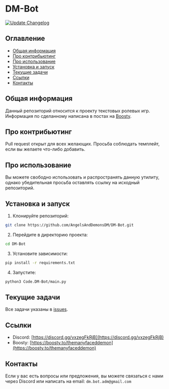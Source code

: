 # DM-Bot

[![Update Changelog](https://github.com/AngelsAndDemonsDM/DM-Bot/actions/workflows/update_changelog.yml/badge.svg)](https://github.com/AngelsAndDemonsDM/DM-Bot/actions/workflows/update_changelog.yml)

## Оглавление
- [Общая информация](#общая-информация)
- [Про контрибьютинг](#про-контрибьютинг)
- [Про использование](#про-использование)
- [Установка и запуск](#установка-и-запуск)
- [Текущие задачи](#текущие-задачи)
- [Ссылки](#ссылки)
- [Контакты](#контакты)

## Общая информация
Данный репозиторий относится к проекту текстовых ролевых игр.<br>
Информация по сделанному написана в постах на [Boosty](https://boosty.to/themanyfaceddemon).

## Про контрибьютинг
Pull request открыт для всех желающих. Просьба соблюдать темплейт, если вы желаете что-либо добавить.

## Про использование
Вы можете свободно использовать и распространять данную утилиту, однако убедительная просьба оставлять ссылку на исходный репозиторий.

## Установка и запуск
1. Клонируйте репозиторий:
```sh
git clone https://github.com/AngelsAndDemonsDM/DM-Bot.git
```

2. Перейдите в директорию проекта:
```sh
cd DM-Bot
```

3. Установите зависимости:
```sh
pip install -r requirements.txt
```

4. Запустите:
```sh
python3 Code.DM-Bot/main.py
```

## Текущие задачи
Все задачи указаны в [issues](https://github.com/AngelsAndDemonsDM/DM-Bot/issues).

## Ссылки
- Discord: [https://discord.gg/vxzegFkRjB](https://discord.gg/vxzegFkRjB)  
- Boosty: [https://boosty.to/themanyfaceddemon](https://boosty.to/themanyfaceddemon)

## Контакты
Если у вас есть вопросы или предложения, вы можете связаться с нами через Discord или написать на email: `dm.bot.adm@gmail.com`
